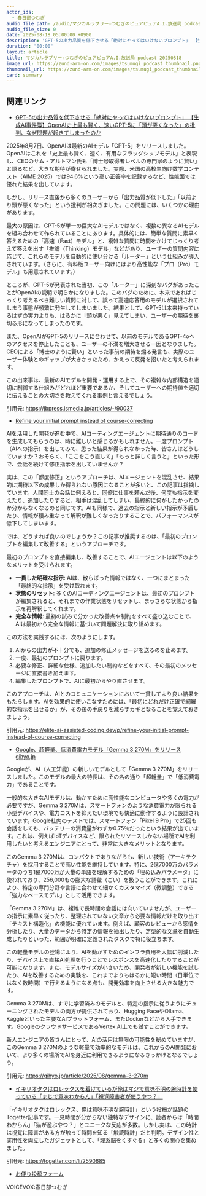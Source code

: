 ```yaml
---
actor_ids:
  - 春日部つむぎ
audio_file_path: /audio/マジカルラブリー☆つむぎのピュアピュアA.I.放送局_podcast_20250818.mp3
audio_file_size: 0
date: 2025-08-18 05:00:00 +0900
description: 'GPT-5の出力品質を低下させる「絶対にやってはいけないプロンプト」 【生成AI事件簿】OpenAI史上最も賢く、速いGPT-5に「頭が悪くなった」の批判、なぜ問題が起きてしまったのか、Refine your initial prompt instead of course-correcting、Google、超軽量、低消費電力モデル「Gemma 3 270M」をリリース  gihyo.jp、イキリオタクはロレックスを着けているが俺はマジで意味不明の腕時計を使っている「まじで意味わからん」「視覚障害者が使うやつ？」'
duration: "00:00"
layout: article
title: マジカルラブリー☆つむぎのピュアピュアA.I.放送局 podcast 20250818
image_url: https://zund-arm-on.com/images/tsumugi_podcast_thumbnail.png
thumbnail_url: https://zund-arm-on.com/images/tsumugi_podcast_thumbnail.png
card: summary
---
```


## 関連リンク


- [GPT-5の出力品質を低下させる「絶対にやってはいけないプロンプト」 【生成AI事件簿】OpenAI史上最も賢く、速いGPT-5に「頭が悪くなった」の批判、なぜ問題が起きてしまったのか](https://jbpress.ismedia.jp/articles/-/90037)  


2025年8月7日、OpenAIは最新のAIモデル「GPT-5」をリリースしました。OpenAIはこれを「史上最も賢く、速く、有用なフラッグシップモデル」と表現し、CEOのサム・アルトマン氏も「博士号取得者レベルの専門家のように賢い」と語るなど、大きな期待が寄せられました。実際、米国の高校生向け数学コンテスト（AIME 2025）では94.6%という高い正答率を記録するなど、性能面では優れた結果を出しています。

しかし、リリース直後から多くのユーザーから「出力品質が低下した」「以前より頭が悪くなった」という批判が相次ぎました。この問題には、いくつかの理由があります。

最大の原因は、GPT-5が単一の巨大なAIモデルではなく、複数の異なるAIモデルを組み合わせて作られていることにあります。具体的には、簡単な質問に素早く答えるための「高速（Fast）モデル」と、複雑な質問に時間をかけてじっくり考えて答えを出す「推論（Thinking）モデル」などがあり、ユーザーの質問内容に応じて、これらのモデルを自動的に使い分ける「ルーター」という仕組みが導入されています。（さらに、有料版ユーザー向けにはより高性能な「プロ（Pro）モデル」も用意されています。）

ところが、GPT-5が発表された当初、この「ルーター」に深刻なバグがあったことがOpenAIの説明で明らかになりました。このバグのために、本来であればじっくり考えるべき難しい質問に対して、誤って高速応答用のモデルが選択されてしまう事態が頻繁に発生してしまいました。結果として、GPT-5は本来持っているはずの実力よりも、はるかに「頭が悪く」見えてしまい、ユーザーの期待を裏切る形になってしまったのです。

また、OpenAIがGPT-5のリリースに合わせて、以前のモデルであるGPT-4oへのアクセスを停止したことも、ユーザーの不満を増大させる一因となりました。CEOによる「博士のように賢い」といった事前の期待を煽る発言も、実際のユーザー体験とのギャップが大きかったため、かえって反発を招いたと考えられます。

この出来事は、最新のAIモデルを開発・運用する上で、その複雑な内部構造を適切に制御する仕組みがどれほど重要であるか、そしてユーザーへの期待値を適切に伝えることの大切さを教えてくれる事例と言えるでしょう。

引用元: https://jbpress.ismedia.jp/articles/-/90037


- [Refine your initial prompt instead of course-correcting](https://elite-ai-assisted-coding.dev/p/refine-your-initial-prompt-instead-of-course-correcting)  


AIを活用した開発が進む中で、AIコーディングエージェントに期待通りのコードを生成してもらうのは、時に難しいと感じるかもしれません。一度プロンプト（AIへの指示）を出してみて、思った結果が得られなかった時、皆さんはどうしていますか？おそらく、「ここをこう直して」「もっと詳しく言うと」といった形で、会話を続けて修正指示を出していませんか？

実は、この「都度修正」というアプローチは、AIエージェントを混乱させ、結果的に期待以下の成果しか得られない原因になることが多いと、この記事は指摘しています。人間同士の会話に例えると、同僚に仕事を頼んだ後、何度も指示を変えたり、追加したりすると、相手は混乱してしまい、最終的に何がしたかったのか分からなくなるのと同じです。AIも同様で、過去の指示と新しい指示が矛盾したり、情報が積み重なって解釈が難しくなったりすることで、パフォーマンスが低下してしまいます。

では、どうすれば良いのでしょうか？この記事が推奨するのは、「最初のプロンプトを編集して改善する」というアプローチです。

最初のプロンプトを直接編集し、改善することで、AIエージェントは以下のようなメリットを受けられます。

*   **一貫した明確な指示**: AIは、散らばった情報ではなく、一つにまとまった「最終的な指示」を受け取れます。
*   **状態のリセット**: 多くのAIコーディングエージェントは、最初のプロンプトが編集されると、それまでの作業状態をリセットし、まっさらな状態から指示を再解釈してくれます。
*   **完全な情報**: 最初の試みで分かった改善点や制約をすべて盛り込むことで、AIは最初から完全な情報に基づいて問題解決に取り組めます。

この方法を実践するには、次のようにします。

1.  AIからの出力が不十分でも、追加の修正メッセージを送るのを止めます。
2.  一度、最初のプロンプトに戻ります。
3.  必要な修正、詳細な仕様、追加したい制約などをすべて、その最初のメッセージに直接書き加えます。
4.  編集したプロンプトで、AIに最初からやり直させます。

このアプローチは、AIとのコミュニケーションにおいて一貫してより良い結果をもたらします。AIを効果的に使いこなすためには、「最初にどれだけ正確で網羅的な指示を出せるか」が、その後の手戻りを減らすカギとなることを覚えておきましょう。

引用元: https://elite-ai-assisted-coding.dev/p/refine-your-initial-prompt-instead-of-course-correcting


- [Google、超軽量、低消費電力モデル「Gemma 3 270M」をリリース  gihyo.jp](https://gihyo.jp/article/2025/08/gemma-3-270m)  


Googleが、AI（人工知能）の新しいモデルとして「Gemma 3 270M」をリリースしました。このモデルの最大の特長は、その名の通り「超軽量」で「低消費電力」であることです。

一般的な大きなAIモデルは、動かすために高性能なコンピュータや多くの電力が必要ですが、Gemma 3 270Mは、スマートフォンのような消費電力が限られる小型デバイスや、電力コストを抑えたい環境でも快適に動作するように設計されています。Google社内のテストでは、スマートフォン「Pixel 9 Pro」で25回も会話をしても、バッテリーの消費量がわずか0.75％だったという結果が出ています。これは、例えばIoTデバイスなど、限られたリソースしかない場所でAIを利用したいと考えるエンジニアにとって、非常に大きなメリットとなります。

このGemma 3 270Mは、コンパクトでありながらも、新しい技術（アーキテクチャ）を採用することで高い性能を維持しています。特に、2億7000万のパラメータのうち1億7000万が大量の単語を理解するための「埋め込みパラメータ」に使われており、256,000もの膨大な語彙（ごい）を扱うことができます。これにより、特定の専門分野や言語に合わせて細かくカスタマイズ（微調整）できる「強力なベースモデル」として活用できます。

「Gemma 3 270M」は、複雑で長時間の会話には向いていませんが、ユーザーの指示に素早く従ったり、整理されていない文章から必要な情報だけを取り出す「テキスト構造化」の機能に優れています。例えば、顧客のレビューから感情を分析したり、大量のデータから特定の情報を抽出したり、定型的な文章を自動生成したりといった、範囲が明確に定義されたタスクで特に役立ちます。

この軽量モデルの登場により、AIを動かすためのインフラ費用を大幅に削減したり、デバイス上で直接AI処理を行うことでレスポンスを高速化したりすることが可能になります。また、モデルサイズが小さいため、開発者が新しい機能を試したり、AIを改善するための実験を、これまでよりもはるかに短い時間（日単位ではなく数時間）で行えるようになる点も、開発効率を向上させる大きな魅力です。

Gemma 3 270Mは、すでに学習済みのモデルと、特定の指示に従うようにチューニングされたモデルの両方が提供されており、Hugging FaceやOllama、Kaggleといった主要なAIプラットフォーム、またDockerなどから入手できます。GoogleのクラウドサービスであるVertex AI上でも試すことができます。

新人エンジニアの皆さんにとって、AIの活用は無限の可能性を秘めていますが、このGemma 3 270Mのような軽量で効率的なモデルは、これからのAI開発において、より多くの場所でAIを身近に利用できるようになるきっかけとなるでしょう。

引用元: https://gihyo.jp/article/2025/08/gemma-3-270m


- [イキリオタクはロレックスを着けているが俺はマジで意味不明の腕時計を使っている「まじで意味わからん」「視覚障害者が使うやつ？」](https://togetter.com/li/2590685)  


「イキリオタクはロレックス、俺は意味不明な腕時計」という投稿が話題のTogetter記事です。一見時間が分からない独特なデザインに、読者からは「時間わからん」「猫が遊ぶやつ？」とユニークな反応が多数。しかし実は、この時計は視覚に障害がある方が触って時間を知る「触読時計」だと判明。デザイン性と実用性を両立したガジェットとして、「理系脳をくすぐる」と多くの関心を集めました。

引用元: https://togetter.com/li/2590685



- [お便り投稿フォーム](https://forms.gle/ffg4JTfqdiqK62qf9)

VOICEVOX:春日部つむぎ
